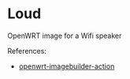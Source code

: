 # Loud
OpenWRT image for a Wifi speaker

References:
 * [openwrt-imagebuilder-action](https://github.com/izer-xyz/openwrt-imagebuilder-action)
